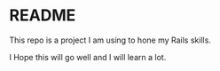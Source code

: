 # README

This repo is a project I am using to hone my Rails skills.

I Hope this will go well and I will learn a lot.
